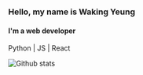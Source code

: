 ### Hello, my name is Waking Yeung

#### I'm a web developer

Python | JS | React

![Github stats](https://github-readme-stats.vercel.app/api?username=wakingyeung&show_icons=true&count_private=true&theme=react)
